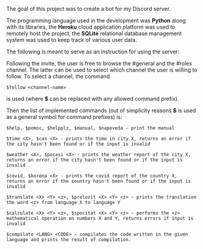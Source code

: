 
The goal of this project was to create a bot for my Discord server. 

The programming language used in the development was **Python** along with its libraries,
the **Heroku** cloud application platform was used to remotely host the project, 
the **SQLite** relational database management system was used to keep track of various user data.

The following is meant to serve as an instruction for using the server:

Following the invite, the user is free to browse the #general and the #roles channel. The latter can be used to select which channel the user is willing to follow. To select a channel, the command
```
$follow <channel-name>
```
is used (where **$** can be replaced with any allowed command prefix).

Then the list of implemented commands (out of simplicity reasons **$** is used as a general symbol for command prefixes) is:
```
$help, $pomoc, $helpplz, $manual, $napoveda - print the manual

$time <X>, $cas <X> - prints the time in city X, returns an error if the city hasn't been found or if the input is invalid

$weather <X>, $pocasi <X> - prints the weather report of the city X, returns an error if the city hasn't been found or if the input is invalid

$covid, $korona <X> - prints the covid report of the country X, returns an error if the country hasn't been found or if the input is invalid

$translate <X> <Y> <z>, $prelozit <X> <Y> <z> - prints the translation the word <z> from language X to language Y

$calculate <X> <Y> <z>, $spocitat <X> <Y> <z> - performs the <z> mathematical operation on numbers X and Y, returns errors if input is invalid

$compilate <LANG> <CODE> - compilates the code written in the given language and prints the result of compilation.
```

